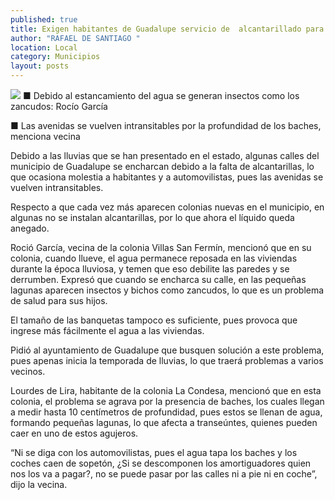 ```yaml
---
published: true
title: Exigen habitantes de Guadalupe servicio de  alcantarillado para evitar encharcamientos
author: "RAFAEL DE SANTIAGO "
location: Local
category: Municipios
layout: posts
---
```


![](http://i.imgur.com/iWICQfrm.jpg)
■ Debido al estancamiento del agua se generan insectos como los zancudos: Rocío García

■ Las avenidas se vuelven intransitables por la profundidad de los baches, menciona vecina 

Debido a las lluvias que se han presentado en el estado, algunas calles del municipio de Guadalupe se encharcan debido a la falta de alcantarillas, lo que ocasiona molestia a habitantes y a automovilistas, pues las avenidas se vuelven intransitables.

Respecto a que cada vez más aparecen colonias nuevas en el municipio, en algunas no se instalan alcantarillas, por lo que ahora el líquido queda anegado.

Roció García, vecina de la colonia Villas San Fermín, mencionó que en su colonia, cuando llueve, el agua permanece reposada en las viviendas durante la época lluviosa, y temen que eso debilite las paredes y se derrumben.
Expresó que cuando se encharca su calle, en las pequeñas lagunas aparecen insectos y bichos como zancudos, lo que es un problema de salud para sus hijos.

El tamaño de las banquetas tampoco es suficiente, pues provoca que ingrese más fácilmente el agua a las viviendas.

Pidió al ayuntamiento de Guadalupe que busquen solución a este problema, pues apenas inicia la temporada de lluvias, lo que traerá problemas a varios vecinos.

Lourdes de Lira, habitante de la colonia La Condesa, mencionó que en esta colonia, el problema se agrava por la presencia de baches, los cuales llegan a medir hasta 10 centímetros de profundidad, pues estos se llenan de agua, formando pequeñas lagunas, lo que afecta a transeúntes, quienes pueden caer en uno de estos agujeros.

“Ni se diga con los automovilistas, pues el agua tapa los baches y los coches caen de sopetón, ¿Si se descomponen los amortiguadores quien nos los va a pagar?, no se puede pasar por las calles ni a pie ni en coche”, dijo la vecina.
